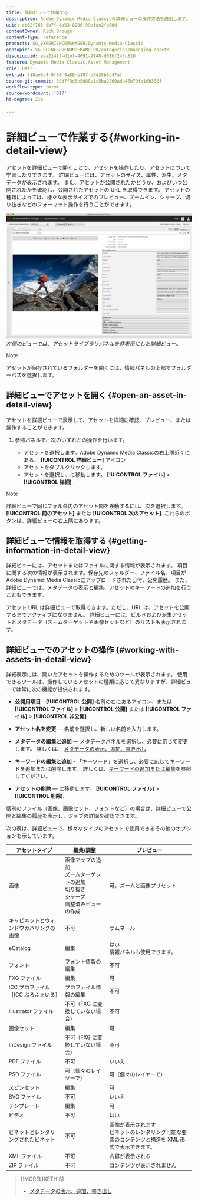 ```yaml
---
title: 詳細ビューで作業する
description: Adobe Dynamic Media Classicの詳細ビューの操作方法を説明します。
uuid: cb62f765-9b7f-4a53-8206-99afae2fb80d
contentOwner: Rick Brough
content-type: reference
products: SG_EXPERIENCEMANAGER/Dynamic-Media-Classic
geptopics: SG_SCENESEVENONDEMAND_PK/categories/managing_assets
discoiquuid: eaa214ff-d1ef-4691-9148-d01bf243c810
feature: Dynamic Media Classic,Asset Management
role: User
exl-id: 618ae6a4-6f60-4a80-b197-a9d35b3c47af
source-git-commit: 38d7f8d6e5888e1c5ba9260ada45b79fb16b338f
workflow-type: tm+mt
source-wordcount: '617'
ht-degree: 21%

---
```


# 詳細ビューで作業する{#working-in-detail-view}

アセットを詳細ビューで開くことで、アセットを操作したり、アセットについて学習したりできます。 詳細ビューには、アセットのサイズ、属性、派生、メタデータが表示されます。 また、アセットが公開されたかどうか、およびいつ公開されたかを確認し、公開されたアセットの URL を取得できます。 アセットの種類によっては、様々な表示サイズでのプレビュー、ズームイン、シャープ、切り抜きなどのフォーマット操作を行うことができます。

<!-- 

Comment Type: remark
Last Modified By: Rick Brough (rbrough@adobe.com)
Last Modified Date: 2018-06-14T13:52:46.623-0400

<p>as_detail_view_popup.png found in Downloads on local in folder "scene7-images"</p>

 -->

![詳細ビュー](/help/using/assets/image_0.img.png)
*左側のビューでは、アセットライブラリパネルを非表示にした詳細ビュー。*

>[!NOTE]
>
>アセットが保存されているフォルダーを開くには、情報パネルの上部でフォルダーパスを選択します。

## 詳細ビューでアセットを開く {#open-an-asset-in-detail-view}

アセットを詳細ビューで表示して、アセットを詳細に確認、プレビュー、または操作することができます。

1. 参照パネルで、次のいずれかの操作を行います。

   * アセットを選択します。Adobe Dynamic Media Classicの右上隅近くにある、 **[!UICONTROL 詳細ビュー]** アイコン
   * アセットをダブルクリックします。
   * アセットを選択し、に移動します。 **[!UICONTROL ファイル]** > **[!UICONTROL 詳細]**.

>[!NOTE]
>
>詳細ビューで同じフォルダ内のアセット間を移動するには、次を選択します。 **[!UICONTROL 前のアセット]** または **[!UICONTROL 次のアセット]**. これらのボタンは、詳細ビューの右上隅にあります。

## 詳細ビューで情報を取得する {#getting-information-in-detail-view}

詳細ビューには、アセットまたはファイルに関する情報が表示されます。 項目に関する次の情報が表示されます。保存先のフォルダー、ファイル名、項目がAdobe Dynamic Media Classicにアップロードされた日付、公開履歴。 また、詳細ビューでは、メタデータの表示と編集、アセットのキーワードの追加を行うこともできます。

アセット URL は詳細ビューで取得できます。ただし、URL は、アセットを公開するまでアクティブになりません。 詳細ビューには、ビルドおよび派生アセットとメタデータ（ズームターゲットや画像セットなど）のリストも表示されます。

## 詳細ビューでのアセットの操作 {#working-with-assets-in-detail-view}

詳細表示には、開いたアセットを操作するためのツールが表示されます。 使用できるツールは、操作しているアセットの種類に応じて異なりますが、詳細ビューでは常に次の機能が提供されます。

* **公開用項目** - **[!UICONTROL 公開]** 名前の左にあるアイコン、または **[!UICONTROL ファイル]** > **[!UICONTROL 公開]** または **[!UICONTROL ファイル]** > **[!UICONTROL 非公開]**.

* **アセット名を変更**  — 名前を選択し、新しい名前を入力します。

* **メタデータの編集と追加**  — メタデータパネルを選択し、必要に応じて変更します。 詳しくは、 [メタデータの表示、追加、書き出し](/help/using/viewing-adding-exporting-metadata.md).

* **キーワードの編集と追加** - 「キーワード」を選択し、必要に応じてキーワードを追加または削除します。 詳しくは、[キーワードの追加または編集](/help/using/viewing-adding-exporting-metadata.md)を参照してください。

* **アセットの削除**  — に移動します。 **[!UICONTROL ファイル]** > **[!UICONTROL 削除]**.

個別のファイル（画像、画像セット、フォントなど）の場合は、詳細ビューで公開と編集の履歴を表示し、ジョブの詳細を確認できます。

次の表は、詳細ビューで、様々なタイプのアセットで使用できるその他のオプションを示しています。

| アセットタイプ | 編集/調整 | プレビュー |
| --- | --- | --- |
| 画像 | 画像マップの追加<br>ズームターゲットの追加<br>切り抜き<br>シャープ<br>調整済みビューの作成 | 可。ズームと画像プリセット |
| キャビネットとウィンドウカバリングの画像 | 不可 | サムネール |
| eCatalog | 編集 | はい<br>情報パネルも使用できます。 |
| フォント | フォント情報の編集 | 不可 |
| FXG ファイル | 編集 | 可 |
| ICC プロファイル［ICC ぷろふぁいる］ | プロファイル情報の編集 | 不可 |
| Illustrator ファイル | 不可（FXG に変換していない場合） | 不可 |
| 画像セット | 編集 | 可 |
| InDesign ファイル | 不可（FXG に変換していない場合） | 不可 |
| PDF ファイル | 不可 | いいえ |
| PSD ファイル | 可（個々のレイヤーで） | 可（個々のレイヤーで） |
| スピンセット | 編集 | 可 |
| SVG ファイル | 不可 | いいえ |
| テンプレート | 編集 | 可 |
| ビデオ | 不可 | はい |
| ビネットとレンダリングされたビネット | 不可 | 画像が表示されます<br>ビネットのレンダリング可能な要素のコンテンツと構造を XML 形式で表示できます。 |
| XML ファイル | 不可 | 内容が表示される |
| ZIP ファイル | 不可 | コンテンツが表示されません |

>[!MORELIKETHIS]
>
>* [メタデータの表示、追加、書き出し](viewing-adding-exporting-metadata.md#viewing_adding_and_exporting_metadata)


